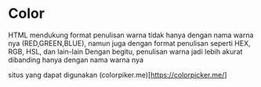 # Color
HTML mendukung format penulisan warna tidak hanya dengan nama warna nya (RED,GREEN,BLUE), namun juga dengan format penulisan seperti HEX, RGB, HSL, dan lain-lain
Dengan begitu, penulisan warna jadi lebih akurat dibanding hanya dengan nama warna nya

situs yang dapat digunakan (colorpiker.me)[https://colorpicker.me/]
